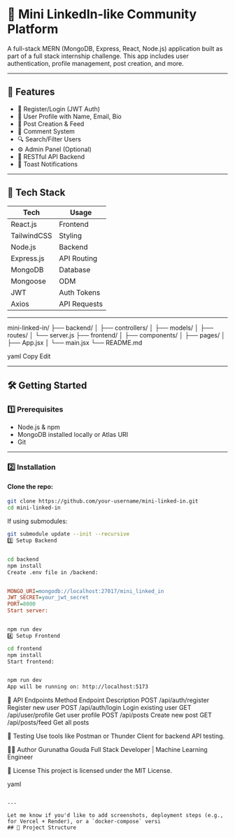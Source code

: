 # 💼 Mini LinkedIn-like Community Platform

A full-stack MERN (MongoDB, Express, React, Node.js) application built as part of a full stack internship challenge. This app includes user authentication, profile management, post creation, and more.

---

## 🚀 Features

- 🔐 Register/Login (JWT Auth)
- 👤 User Profile with Name, Email, Bio
- 📝 Post Creation & Feed
- 🧵 Comment System
- 🔍 Search/Filter Users
- ⚙️ Admin Panel (Optional)
- 📡 RESTful API Backend
- 💬 Toast Notifications

---

## 🧱 Tech Stack

| Tech        | Usage           |
|-------------|-----------------|
| React.js    | Frontend        |
| TailwindCSS | Styling         |
| Node.js     | Backend         |
| Express.js  | API Routing     |
| MongoDB     | Database        |
| Mongoose    | ODM             |
| JWT         | Auth Tokens     |
| Axios       | API Requests    |

---
mini-linked-in/
├── backend/
│ ├── controllers/
│ ├── models/
│ ├── routes/
│ └── server.js
├── frontend/
│ ├── components/
│ ├── pages/
│ ├── App.jsx
│ └── main.jsx
└── README.md

yaml
Copy
Edit

---

## 🛠️ Getting Started

### 1️⃣ Prerequisites

- Node.js & npm
- MongoDB installed locally or Atlas URI
- Git

---

### 2️⃣ Installation

#### Clone the repo:
```bash
git clone https://github.com/your-username/mini-linked-in.git
cd mini-linked-in
```
If using submodules:

```bash
git submodule update --init --recursive
3️⃣ Setup Backend
```
```bash

cd backend
npm install
Create .env file in /backend:
```
```ini

MONGO_URI=mongodb://localhost:27017/mini_linked_in
JWT_SECRET=your_jwt_secret
PORT=8000
Start server:
```
```bash

npm run dev
4️⃣ Setup Frontend
```
```bash
cd frontend
npm install
Start frontend:
```
```bash

npm run dev
App will be running on: http://localhost:5173
```
🔗 API Endpoints
Method	Endpoint	Description
POST	/api/auth/register	Register new user
POST	/api/auth/login	Login existing user
GET	/api/user/profile	Get user profile
POST	/api/posts	Create new post
GET	/api/posts/feed	Get all posts

🧪 Testing
Use tools like Postman or Thunder Client for backend API testing.

🧑‍💻 Author
Gurunatha Gouda
Full Stack Developer | Machine Learning Engineer

📜 License
This project is licensed under the MIT License.

yaml
```

---

Let me know if you'd like to add screenshots, deployment steps (e.g., for Vercel + Render), or a `docker-compose` versi
## 📁 Project Structure
```
